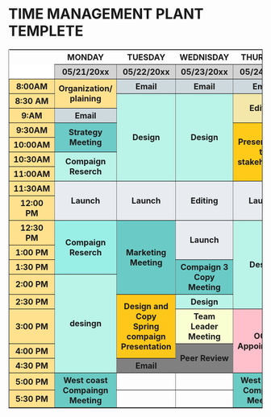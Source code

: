 <!DOCTYPE html>
<html lang="en">
  <head>
    <meta charset="UTF-8" />
    <meta name="viewport" content="width=device-width, initial-scale=1.0" />
    <title>Document</title>
  </head>
  <body>
    <!-- M. Hassan -->
    <h1>TIME MANAGEMENT PLANT TEMPLETE</h1>
    <table border="1">
      <tr style="border: none">
        <th style="border: none"></th>
        <th style="border: none">MONDAY</th>
        <th style="border: none">TUESDAY</th>
        <th style="border: none">WEDNISDAY</th>
        <th style="border: none">THURSDAY</th>
        <th style="border: none">FRIDAY</th>
      </tr>
      <tr style="background-color: #d3d3d3">
        <th style="background-color: white; border: none"></th>
        <th>05/21/20xx</th>
        <th>05/22/20xx</th>
        <th>05/23/20xx</th>
        <th>05/24/20xx</th>
        <th>05/25/20xx</th>
      </tr>
      <tr>
        <th bgcolor="#FFE18E">8:00AM</th>
        <th rowspan="2" bgcolor="#FFE18E">
          Organization/ <br />
          plaining
        </th>
        <th bgcolor="#CED9DE">Email</th>
        <th bgcolor="#CED9DE">Email</th>
        <th bgcolor="#CED9DE">Email</th>
        <th bgcolor="#CED9DE">Email</th>
      </tr>
      <tr>
        <th bgcolor="#FFE18E">8:30 AM</th>
        <th rowspan="6" bgcolor="#BAF3E7" colspan="">Design</th>
        <th rowspan="6" bgcolor="#BAF3E7" colspan="">Design</th>
        <th bgcolor="#F4E7AA" rowspan="2">Editing</th>
        <th bgcolor="#F4E7AA" rowspan="2">Editing</th>
      </tr>
      <tr>
        <th bgcolor="#FFE18E">9:AM</th>
        <th bgcolor="#CED9DE">Email</th>
      </tr>
      <tr>
        <th bgcolor="#FFE18E">9:30AM</th>
        <th rowspan="2" bgcolor="#6CCAC7">Strategy Meeting</th>
        <th rowspan="4" bgcolor="#FFCA18">
          Presentation to <br />
          stakeholders
        </th>
        <th rowspan="6" bgcolor="#BAF3E7" colspan="">Design</th>
      </tr>
      <tr>
        <th bgcolor="#FFE18E">10:00AM</th>
      </tr>
      <tr>
        <th bgcolor="#FFE18E">10:30AM</th>
        <th rowspan="2" bgcolor="#BAF3E7">Compaign Reserch</th>
      </tr>
      <tr>
        <th bgcolor="#FFE18E">11:00AM</th>
      </tr>
      <tr>
        <th bgcolor="#FFE18E">11:30AM</th>
        <th rowspan="2" bgcolor="#E8ECF1">Launch</th>
        <th rowspan="2" bgcolor="#E8ECF1">Launch</th>
        <th rowspan="2" bgcolor="#E8ECF1">Editing</th>
        <th rowspan="2" bgcolor="#E8ECF1">Launch</th>
      </tr>
      <tr>
        <th bgcolor="#FFE18E">12:00 PM</th>
      </tr>
      <tr>
        <th bgcolor="#FFE18E">12:30 PM</th>
        <th rowspan="3" bgcolor="#99EEE6">Compaign Reserch</th>
        <th rowspan="4" bgcolor="#6ACBC6">Marketing Meeting</th>
        <th rowspan="2" bgcolor="#E8ECF1">Launch</th>
        <th rowspan="5" bgcolor="#BAF3E7">Design</th>
        <th rowspan="2" bgcolor="#E8ECF1">Launch</th>
      </tr>
      <tr>
        <th bgcolor="#FFE18E">1:00 PM</th>
      </tr>
      <tr>
        <th bgcolor="#FFE18E">1:30 PM</th>
        <th rowspan="2" bgcolor="#6ACBC6">
          Compaign 3 <br />
          Copy Meeting
        </th>
        <th bgcolor="gray">Email</th>
      </tr>
      <tr>
        <th bgcolor="#FFE18E">2:00 PM</th>
        <th rowspan="5" bgcolor="#BAF3E7">desingn</th>
        <th bgcolor="#F4E7AC" rowspan="3">Editing</th>
      </tr>
      <tr>
        <th bgcolor="#FFE18E">2:30 PM</th>
        <th rowspan="3" bgcolor="#FFC719">
          Design and Copy <br />
          Spring compaign <br />
          Presentation
        </th>
        <th bgcolor="#BAF3E7">Design</th>
      </tr>
      <tr>
        <th bgcolor="#FFE18E">3:00 PM</th>
        <th bgcolor="#FAFFD2">
          Team Leader <br />
          Meeting
        </th>
        <th rowspan="3" bgcolor="pink">OOO <br />Appointment</th>
      </tr>
      <tr>
        <th bgcolor="#FFE18E">4:00 PM</th>
        <th rowspan="2" bgcolor="gray">Peer Review</th>
        <th rowspan="3" bgcolor="#6ACBC4">
          Compony- Wide <br />
          Meeting
        </th>
      </tr>
      <tr>
        <th bgcolor="#FFE18E">4:30 PM</th>
        <th bgcolor="grey">Email</th>
      </tr>
      <tr>
        <th bgcolor="#FFE18E">5:00 PM</th>
        <th bgcolor="#6ACBC4" rowspan="3">
          West coast <br />
          Compaingn Meeting
        </th>
        <th></th>
        <th></th>
        <th bgcolor="#6ACBC4" rowspan="4">
          West Coast <br />
          Compaign Meeting
        </th>
      </tr>
      <tr>
        <th bgcolor="#FFE18E">5:30 PM</th>
        <th></th>
        <th></th>
        <th></th>
      </tr>
    </table>
  </body>
</html>
